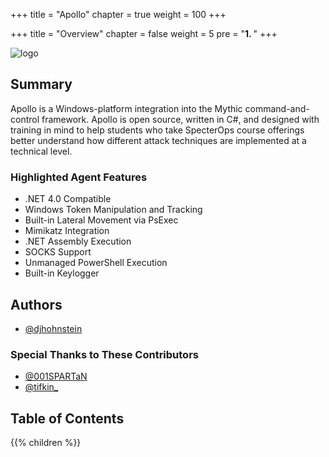 +++
title = "Apollo"
chapter = true
weight = 100
+++

+++
title = "Overview"
chapter = false
weight = 5
pre = "<b>1. </b>"
+++

![logo](/agents/apollo/ApolloLandscape.svg?width=600px)

## Summary

Apollo is a Windows-platform integration into the Mythic command-and-control framework. Apollo is open source, written in C#, and designed with training in mind to help students who take SpecterOps course offerings better understand how different attack techniques are implemented at a technical level.

### Highlighted Agent Features

- .NET 4.0 Compatible
- Windows Token Manipulation and Tracking
- Built-in Lateral Movement via PsExec
- Mimikatz Integration
- .NET Assembly Execution
- SOCKS Support
- Unmanaged PowerShell Execution
- Built-in Keylogger
  
## Authors

- [@djhohnstein](https://twitter.com/djhohnstein)

### Special Thanks to These Contributors

- [@001SPARTaN](https://twitter.com/001spartan)
- [@tifkin_](https://twitter.com/tifkin_)

## Table of Contents

{{% children %}}
